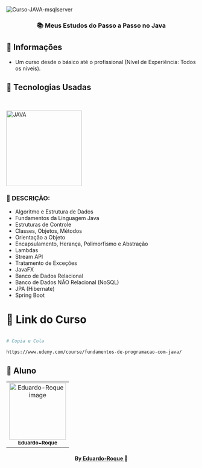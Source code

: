 <img align="center" alt="Curso-JAVA-msqlserver"  src="https://komarev.com/ghpvc/?username=Curso-JAVA&style=flat-square">
<h3 align="center">
📚 Meus Estudos do Passo a Passo no Java
</h3>

##  🔖 Informações

- Um curso desde o básico até o profissional (Nível de Experiência: Todos os níveis).


##  🚀 Tecnologias Usadas

<br/>
<p align="left">
<img src="https://cdn.jsdelivr.net/gh/devicons/devicon/icons/java/java-original-wordmark.svg" alt="JAVA" width="200" height="200" />

</p>

###  📜 DESCRIÇÃO:
 - Algoritmo e Estrutura de Dados
 - Fundamentos da Linguagem Java
 - Estruturas de Controle
 - Classes, Objetos, Métodos
 - Orientação a Objeto
 - Encapsulamento, Herança, Polimorfismo e Abstração
 - Lambdas
 - Stream API
 - Tratamento de Exceções
 - JavaFX
 - Banco de Dados Relacional
 - Banco de Dados NÃO Relacional (NoSQL)
 - JPA (Hibernate)
 - Spring Boot


#  🔗 Link do Curso

```bash

# Copia e Cola

https://www.udemy.com/course/fundamentos-de-programacao-com-java/


```
##  🐠 Aluno
<table align="center">
<tr>
<td align="center">
<a href="https://github.com/Eduardo-Roque">
<img src="https://avatars.githubusercontent.com/u/94227038?s=400&u=0c061da14bb3c2f5bf9de8467443f49d7068c365&v=4" width="150px;" alt="Eduardo-Roque image" />
<br />
<sub><b>Eduardo-Roque</b></sub>
</a>
</td>
</tr>
</table>
<h4 align="center">
By<a href="https://github.com/Eduardo-Roque" target="_blank"> Eduardo-Roque </a>🐠
</h4>
